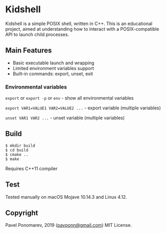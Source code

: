 # Kidshell
Kidshell is a simple POSIX shell, written in C++.
This is an educational project, aimed at understanding how to interact with a POSIX-compatible API to launch child processes.

## Main Features
* Basic executable launch and wrapping
* Limited environment variables support
* Built-in commands: export, unset, exit

### Environmental variables
`export` or `export -p` or `env` - show all environmental variables

`export VAR1=VALUE1 VAR2=VALUE2 ...` - export variable (multiple variables)

`unset VAR1 VAR2 ...`  - unset variable (multiple variables)

## 

## Build
```
$ mkdir build
$ cd build
$ cmake ..
$ make
```
Requires C++11 compiler

## Test
Tested manually on macOS Mojave 10.14.3 and Linux 4.12.

## Copyright
Pavel Ponomarev, 2019 (pavponn@gmail.com)
MIT License.





